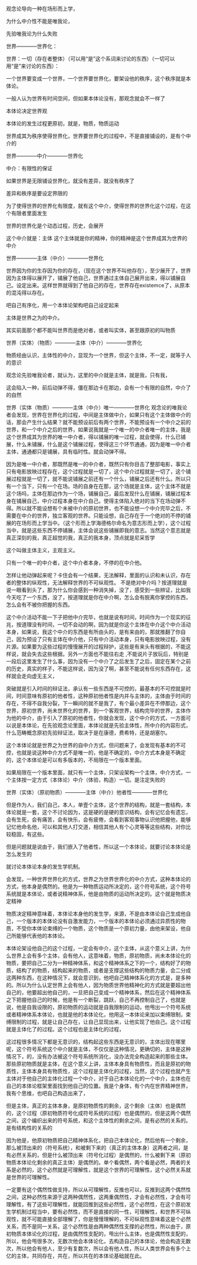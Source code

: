 观念论导向一种在场形而上学，

为什么中介性不能是唯我论，

先验唯我论为什么失败



世界————世界化：

世界：一切（存在者整体）（可以用“是”这个系词来讨论的东西）（一切可以用“是”来讨论的东西）：

一个世界要变成一个世界，一个世界要世界化，要架设他的秩序，这个秩序就是本体论。

一般人认为世界有时间空间，但如果本体论没有，那观念就会不一样了

本体论决定世界观

本体论的发生过程更原初，就是，物质，物质运动

世界成其为秩序使得世界化，世界要世界化的过程中，不是直接铺设的，是有个中介的

世界————中介————世界化

中介：有限性的保证

如果世界是无限铺设世界化，就没有差异，就没有秩序了

差异和秩序是要设定界限的

为了使得世界的世界化有限度，就有这个中介，使得世界的世界化这个过程，在这个有限者里面发生

世界的世界化是个动态过程，历史，会展开

这个中介就是：主体
这个主体就是你的精神，你的精神是这个世界成其为世界的中介

世界————主体（中介）————世界化

世界因为你的生存因为你的存在，（现在这个世界不叫他存在），至少展开了，世界因为主体得以展开了，铺展了他自己，世界通过主体自己展开出来，得以铺展自己。设定出来。这样世界就得到了他自己的存在，世界存在existemce了，从原本的混沌得以存在。

吧自己有序化，用一个本体论架构吧自己设定起来

主体是世界之为的中介。

其实前面那个都不能叫世界而是绝对者，或者叫实体，甚至跟原初的叫物质

世界（实体）（物质）————主体（中介）————世界化

物质经由认识，主体性的中介，显现为一个世界，但这个主体，不一定，就等于人的意识

观念论先验唯我论者，就认为，这里的中介就是主体，就是我，只有我，

这会陷入一种，前后动弹不得，僵在那边卡在那边，会有一个有限的自然，中介了的自然

世界（实体（物质）————主体（中介）唯一————世界化
观念论的唯我论者会发现，世界在世界化的过程，中间是主体做中介，如果只有这个主体做中介的话，那会产生什么结果？就不能预设前后有两个世界，不能预设有一个中介之前的世界，和一个中介之后的世界，如果说我就是一个唯一的中介者唯一的主体，我是这个世界成其为世界的唯一中介者，得以铺展的唯一过程，就会使得，什么已铺展，什么未铺展，什么是这个铺展过程，使得这三个环节通通，因为是唯一中介者主体，通通都只是铺展，具有临时性。就会动弹不得。

因为是唯一中介者，那既然是唯一的中介者，既然只有你目击了整部电影，事实上只有电影放映过程存在，这个过程就是一切了，这个中介过程就是一切了，这个铺展过程就是一切了，就不能说铺展之前还有一个什么，铺展之后还有什么。所以只有一个当下，只有一个在场。场的自身在在那，这个场就是主体，这个主体不就是这个场吗，主体在那边作为一个场，铺展自己，最后发现什么在铺展，铺展过程本身在铺展自己，中介过程本身在中介自己。使得主体陷入绝对的当下在场动弹不得。所以就不能设想有个未被中介的原初世界，也不能设想一个中介完毕之后，不需要在中介的世界，独立客观的世界。只能设想，自己存在于一个绝对的不停的铺展的在场形而上学当中。（这个形而上学海德格尔命名为意志形而上学），这个过程当中，就是这些东西不停铺展，主体会说这些铺展即我的意志。当然这个意志就是真正深刻的我，真正超觉的我，真正的我本身，顶点就是尼采哲学

这个叫做主体主义，主观主义。

只有一个唯一的中介者，这个中介者本身，不停的在中介他。

怎样让他动弹起来呢？卡住会有一个结果，无法解释，里面的认识和未认识，存在者的整体的纵观性，无法解释世界的不可纵观性。
不是绝对中介吗？按道理就是说一眼看到头了，那为什么你会感到一种消失掉，没了，感受到一些辨证，比如我今天吃了一个东西，没了，按道理就是你在中介啊，怎么会有脱离你掌控的东西，怎么会有不被你把握的东西。

这个中介活动不能一下子把他中介完毕，也就是说有时间，时间作为一个现实的征兆，按道理没有时间，一切不会动的啊，因为就是你这个主体在中介这个中介活动本身，如果说，我这个中介的东西是有所由头的，是有来由的，那就推翻了你自己，因为预设了只有主体在中介他，只有中介活动本身，只有电影放映过程，没有片源。如果要为这些过程的慢慢展开的过程辩护，这些是有来头有根据的，不能这样说，就会失去这些根据。另外一方面也不能往右走 ,不能说片子放玩后，特别是一段后这里发生了什么事，因为没有一个中介了之后发生了之后，固定在某个之前的历史，真实的样子，不能这样说，因为没了啊，甚至不能说有任何东西存在，这样就会走向虚无主义，

突破就是引入时间的辩证法，承认有一些东西是不可控的，最基本的不可控就是时间，时间意味有原初的他者性，这种原初他者性是内并与主体的，主体由于时间的存在，不得不自我分裂，下一瞬间的就不是我了，有个最小差异在不停那边，这个世界，原初世界，尚未世界化的世界，到一个客观世界，结构完毕的世界，主体作为他的中介，由于引入了原初的他者性，你就会发现，这个中介的方式，一方面可以说是本体论，在先验观念论里面，本体论就是先验主体性，所中介的内容形式，什么范畴概念原初先验辩证法，取决于是在康德，费希特，还是胡塞尔。

这个本体论就是世界之为世界的自中介方式，但问题来了，会发现有基本的不可控，也就是说这种中介方式不是唯一的，他是不确定的，中介方式本身是不确定的，这个本体论是可以有多版本的，不局限在一个版本里面。

如果局限在一个版本里面，就只有一个主体，只架设架构一个主体，中介方式，一个主体按一定方式（本体论）中介（体验，构造）一切。是注定失败的


世界（实体）（原初物质）————主体（中介）他者性————世界化


但是作为人，我们自己，本人，单壹个主体，这个世界的结构，就是一套结构，本体论就是一套，这个不讨论因为，这是硬的是硬的意识结构，会有记忆会有遗忘，会有生死，会有痛苦，会有快乐，会有疲倦，会看到客观事物认识他把握他，能够记忆他命名他，可以和其他人打交道，相信其他人有个心灵等等这些结构，对你比较稳固，有这些。

但是问题就是说由于，我们嵌入了他者性，所以这一个本体论，就要讨论本体论是怎么发生的

就讨论本体论本身的发生学机制。

会发现，一种世界世界化的方式，世界之为世界世界化的中介方式，这种本体论的方式，他本身是偶然的。他是为一种物质运动所决定的，这个符号系统，这个符号系统就是本体论，或者说精神体系，他是由物质的运动所决定的。这个就是物质决定精神

物质决定精神意味着，本体论本身他的发生学，来源，不是由本体论自己生成他自己，一个版本的本体论没有自激发能力，一个版本的本体论必须通过异质性的物质，不受你本体论束缚的一个物质，这个物质是一个原初力量，由他来架设，他自己所能够代表他的本体论。

本体论架设他自己的这个过程，一定会有中介，这个主体，从这个意义上讲，为什么世界上会有多个主体，会有他人，这意味着，物质，原初物质，尚未本体论化的物质，要把自己二分为一种精神体系，和这个精神体系之下的一个，结构好了的物质，结构了的物质，结构起来的物质，或者是支撑这些结构的物质力量，会二分成这两种东西，在这种情况下，就会意识到，他吧自己精神体系化的方式是，是多种的。所以为什么认定世界上会有他人，因为物质世界他精神化的方式就是要超出他自己的，他要超出他自己的，一旦把自己变成一个精神体系，然后在这个精神体系之下把握他自己的时候，他是有一个断裂，跳跃，自己不再控制自己了，也就是说，他是自我设限的，原初物质的运动就是自我限制的运动，他甩出一个符号系统或者精神体系本体论，也就是他的本体论化，他用这一本体论来加以束缚限制，束缚限制的过程，就是让自己存在，让自己显现出来，让他实现了他自己。这个过程就是主体化了的过程。这个过程也是主体化的过程，

这过程很多情况下都是无意识的，结构起这些东西是无意识的，主体出现在哪里呢，这个符号系统这个中介就是主体，不仅仅是这种情况，更确切的，主体是这种情况下，的，没有办法被这个符号系统所消化，没办法完全构造起来的那些主体。那些原初物质就是主体，在这个意义上讲，主体本身具有物质性，而且是原初的物质性，主体本身具有物质性，这个过程是主体化的过程，当然，这个过程也就产生主体对于他自己的主体化过程一个中介，对于自己本体论化的一个中介，主体也在自己的本体论框架里面找到他自己的位置。我是个身体，有个内在世界精神世界，我有个思维，也吧自己构造出来了，

但是主体，真正的主体本身，是原初物质性的剩余，这个剩余（主体）也是偶然的，这个过程（原初物质符号化成符号系统的过程）也是偶然的，但是这两个偶然之间，这个编织出来的符号系统，和这个主体性的剩余之间，是有必然的关系的。是有结构性的关系的

因为他是，他原初物质把自己精神体系化，把自己本体论化，然后他有一个剩余，那么被顶出来的（符号系统），和被剩下来的（真正的主体本身）这两者之间，是有必然关系的，但是什么被顶出来（符号化过程）是偶然的，什么被剩下来（原初物质本体论化剩余的真正主体）是偶然的。单个看偶然，两个看是必然，两者的关系是必然的，这个必然就是可理解性，就是这个世界的可理解性，这个必然关系就是世界的可理解性。

一定要有这个偶然性做支持，所以从可理解性，反推也可以，反推到这两个偶然性之间，这种必然性来源于这两种偶然性，这两重偶然性，才会有必然性，才会有可理解性，有了这些可理解性，就能回推到这些必然性，这个必然性，在这个原初发生学机制过程当中，要有必然性，而不是直接的同一性，可理解性，和世界不可纵观性，就不可能直接全部理解了，你是慢慢理解的，不可纵观性意味着这是个必然关系，而不是同一关系，这个必然性是由两种偶然性支撑的必然性，所以由于，原初物质本体论化的过程，是由偶然性支配的，甩出什么主体，也是偶然性支配的，所以，他会甩很多次，无数次他会本体论化，去构造自己的本体论，他会构造无数次，所以他会有他人，至少有复数次，所以会有他人性，所以人类世界会有多个上亿的主体，共同存在，共在，所以共在的本体论基础就在此。